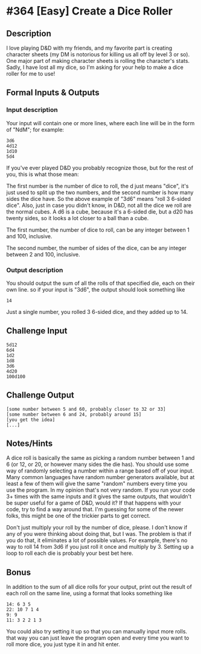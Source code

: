 # #364 [Easy] Create a Dice Roller

## Description
I love playing D&D with my friends, and my favorite part is creating character sheets (my DM is notorious for killing us all off by level 3 or so).
One major part of making character sheets is rolling the character's stats.
Sadly, I have lost all my dice, so I'm asking for your help to make a dice roller for me to use!

## Formal Inputs & Outputs
### Input description
Your input will contain one or more lines, where each line will be in the form of "NdM"; for example:

```
3d6
4d12
1d10
5d4
```

If you've ever played D&D you probably recognize those, but for the rest of you, this is what those mean:

The first number is the number of dice to roll, the d just means "dice", it's just used to split up the two numbers, and the second number is how many sides the dice have.
So the above example of "3d6" means "roll 3 6-sided dice". Also, just in case you didn't know, in D&D, not all the dice we roll are the normal cubes.
A d6 is a cube, because it's a 6-sided die, but a d20 has twenty sides, so it looks a lot closer to a ball than a cube.

The first number, the number of dice to roll, can be any integer between 1 and 100, inclusive.

The second number, the number of sides of the dice, can be any integer between 2 and 100, inclusive.

### Output description
You should output the sum of all the rolls of that specified die, each on their own line. so if your input is "3d6", the output should look something like

```
14
```
Just a single number, you rolled 3 6-sided dice, and they added up to 14.

## Challenge Input

```
5d12
6d4
1d2
1d8
3d6
4d20
100d100
```

## Challenge Output
```
[some number between 5 and 60, probably closer to 32 or 33]
[some number between 6 and 24, probably around 15]
[you get the idea]
[...]
```

## Notes/Hints
A dice roll is basically the same as picking a random number between 1 and 6 (or 12, or 20, or however many sides the die has).
You should use some way of randomly selecting a number within a range based off of your input.
Many common languages have random number generators available, but at least a few of them will give the same "random" numbers every time you use the program.
In my opinion that's not very random.
If you run your code 3+ times with the same inputs and it gives the same outputs, that wouldn't be super useful for a game of D&D, would it?
If that happens with your code, try to find a way around that.
I'm guessing for some of the newer folks, this might be one of the trickier parts to get correct.

Don't just multiply your roll by the number of dice, please.
I don't know if any of you were thinking about doing that, but I was.
The problem is that if you do that, it eliminates a lot of possible values.
For example, there's no way to roll 14 from 3d6 if you just roll it once and multiply by 3.
Setting up a loop to roll each die is probably your best bet here.

## Bonus
In addition to the sum of all dice rolls for your output, print out the result of each roll on the same line, using a format that looks something like

```
14: 6 3 5
22: 10 7 1 4
9: 9
11: 3 2 2 1 3
```
You could also try setting it up so that you can manually input more rolls.
that way you can just leave the program open and every time you want to roll more dice, you just type it in and hit enter.

